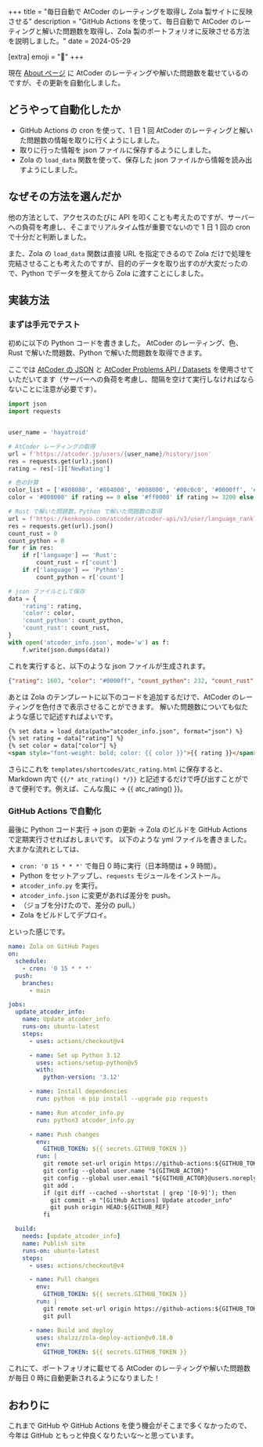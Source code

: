 +++
title = "毎日自動で AtCoder のレーティングを取得し Zola 製サイトに反映させる"
description = "GitHub Actions を使って、毎日自動で AtCoder のレーティングと解いた問題数を取得し、Zola 製のポートフォリオに反映させる方法を説明しました。"
date = 2024-05-29

[extra]
emoji = "🤖"
+++

現在 [About ページ](https://hayatro.id/about/) に AtCoder のレーティングや解いた問題数を載せているのですが、その更新を自動化しました。

## どうやって自動化したか
- GitHub Actions の cron を使って、1 日 1 回 AtCoder のレーティングと解いた問題数の情報を取りに行くようにしました。
- 取りに行った情報を json ファイルに保存するようにしました。
- Zola の `load_data` 関数を使って、保存した json ファイルから情報を読み出すようにしました。

## なぜその方法を選んだか
他の方法として、アクセスのたびに API を叩くことも考えたのですが、サーバーへの負荷を考慮し、そこまでリアルタイム性が重要でないので 1 日 1 回の cron で十分だと判断しました。

また、Zola の `load_data` 関数は直接 URL を指定できるので Zola だけで処理を完結させることも考えたのですが、目的のデータを取り出すのが大変だったので、Python でデータを整えてから Zola に渡すことにしました。

## 実装方法

### まずは手元でテスト
初めに以下の Python コードを書きました。
AtCoder のレーティング、色、Rust で解いた問題数、Python で解いた問題数を取得できます。

ここでは [AtCoder の JSON](https://x.com/chokudai/status/1001332212648701952) と [AtCoder Problems API / Datasets](https://github.com/kenkoooo/AtCoderProblems/blob/master/doc/api.md) を使用させていただいてます（サーバーへの負荷を考慮し、間隔を空けて実行しなければならないことに注意が必要です）。

```python
import json
import requests


user_name = 'hayatroid'

# AtCoder レーティングの取得
url = f'https://atcoder.jp/users/{user_name}/history/json'
res = requests.get(url).json()
rating = res[-1]['NewRating']

# 色の計算
color_list = ['#808080', '#804000', '#008000', '#00c0c0', '#0000ff', '#c0c000', '#ff8000', '#ff0000']
color = '#000000' if rating == 0 else '#ff0000' if rating >= 3200 else color_list[rating // 400]

# Rust で解いた問題数，Python で解いた問題数の取得
url = f'https://kenkoooo.com/atcoder/atcoder-api/v3/user/language_rank?user={user_name}'
res = requests.get(url).json()
count_rust = 0
count_python = 0
for r in res:
    if r['language'] == 'Rust':
        count_rust = r['count']
    if r['language'] == 'Python':
        count_python = r['count']

# json ファイルとして保存
data = {
    'rating': rating,
    'color': color,
    'count_python': count_python,
    'count_rust': count_rust,
}
with open('atcoder_info.json', mode='w') as f:
    f.write(json.dumps(data))
```

これを実行すると、以下のような json ファイルが生成されます。

```json
{"rating": 1603, "color": "#0000ff", "count_python": 232, "count_rust": 590}
```

あとは Zola のテンプレートに以下のコードを追加するだけで、AtCoder のレーティングを色付きで表示させることができます。
解いた問題数についても似たような感じで記述すればよいです。

```html
{% set data = load_data(path="atcoder_info.json", format="json") %}
{% set rating = data["rating"] %}
{% set color = data["color"] %}
<span style="font-weight: bold; color: {{ color }}">{{ rating }}</span>
```

さらにこれを `templates/shortcodes/atc_rating.html` に保存すると、Markdown 内で `{{/* atc_rating() */}}` と記述するだけで呼び出すことができて便利です。例えば、こんな風に → {{ atc_rating() }}。

### GitHub Actions で自動化
最後に Python コード実行 → json の更新 → Zola のビルドを GitHub Actions で定期実行させればおしまいです。
以下のような yml ファイルを書きました。大まかな流れとしては、

- `cron: '0 15 * * *'` で毎日 0 時に実行（日本時間は + 9 時間）。
- Python をセットアップし、`requests` モジュールをインストール。
- `atcoder_info.py` を実行。
- `atcoder_info.json` に変更があれば差分を push。
- （ジョブを分けたので、差分の pull。）
- Zola をビルドしてデプロイ。

といった感じです。

```yml
name: Zola on GitHub Pages
on:
  schedule:
    - cron: '0 15 * * *'
  push:
    branches:
      - main

jobs:
  update_atcoder_info:
    name: Update atcoder_info
    runs-on: ubuntu-latest
    steps:
      - uses: actions/checkout@v4

      - name: Set up Python 3.12
        uses: actions/setup-python@v5
        with:
          python-version: '3.12'

      - name: Install dependencies
        run: python -m pip install --upgrade pip requests

      - name: Run atcoder_info.py
        run: python3 atcoder_info.py

      - name: Push changes
        env:
          GITHUB_TOKEN: ${{ secrets.GITHUB_TOKEN }}
        run: |
          git remote set-url origin https://github-actions:${GITHUB_TOKEN}@github.com/${GITHUB_REPOSITORY}
          git config --global user.name "${GITHUB_ACTOR}"
          git config --global user.email "${GITHUB_ACTOR}@users.noreply.github.com"
          git add .
          if (git diff --cached --shortstat | grep '[0-9]'); then
            git commit -m "[GitHub Actions] Update atcoder_info"
            git push origin HEAD:${GITHUB_REF}
          fi

  build:
    needs: [update_atcoder_info]
    name: Publish site
    runs-on: ubuntu-latest
    steps:
      - uses: actions/checkout@v4

      - name: Pull changes
        env:
          GITHUB_TOKEN: ${{ secrets.GITHUB_TOKEN }}
        run: |
          git remote set-url origin https://github-actions:${GITHUB_TOKEN}@github.com/${GITHUB_REPOSITORY}
          git pull

      - name: Build and deploy
        uses: shalzz/zola-deploy-action@v0.18.0
        env:
          GITHUB_TOKEN: ${{ secrets.GITHUB_TOKEN }}
```

これにて、ポートフォリオに載せてる AtCoder のレーティングや解いた問題数が毎日 0 時に自動更新されるようになりました！

## おわりに
これまで GitHub や GitHub Actions を使う機会がそこまで多くなかったので、今年は GitHub ともっと仲良くなりたいな～と思っています。
